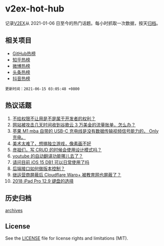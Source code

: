 # v2ex-hot-hub

 记录[V2EX](https://www.v2ex.com/)从 2021-01-06 日至今的热门话题。每小时抓取一次数据，按天[归档](archives)。
 
 ## 相关项目

- [GitHub热榜](https://github.com/snaildev/github-hot-hub)
- [知乎热榜](https://github.com/snaildev/zhihu-hot-hub)
- [微博热榜](https://github.com/snaildev/weibo-hot-hub)
- [头条热榜](https://github.com/snaildev/toutiao-hot-hub)
- [抖音热榜](https://github.com/snaildev/douyin-hot-hub)


 `更新时间：2021-06-15 03:05:48 +0800`

## 热议话题

1. [不给权限不让用是不是属于开发者的权利？](https://www.v2ex.com/t/783290)
1. [网站被攻击几天时间收到谷歌云 3 万美金的流量账单，怎么办？](https://www.v2ex.com/t/783287)
1. [苹果 M1 mba 自带的 USB-C 充电线是没有数据传输视频信号能力的， Only 充电。](https://www.v2ex.com/t/783293)
1. [美术太难了，想搞独立游戏，像素画不好](https://www.v2ex.com/t/783350)
1. [彦祖们，写 CRUD 的时候会使用设计模式吗？](https://www.v2ex.com/t/783300)
1. [youtube 的自动翻译功能哪儿去了？](https://www.v2ex.com/t/783273)
1. [请问目前 iOS 15 DB1 可以日常使用了吗](https://www.v2ex.com/t/783346)
1. [后端接口如何做版本控制？](https://www.v2ex.com/t/783333)
1. [继运营商屏蔽后 Cloudflare Warp+ 被教育网也屏蔽了？](https://www.v2ex.com/t/783276)
1. [2018 iPad Pro 12.9 键盘的选择](https://www.v2ex.com/t/783288)

## 历史归档

[archives](archives)

## License

See the [LICENSE](LICENSE) file for license rights and limitations (MIT).
